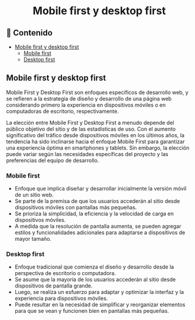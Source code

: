 <h1 align="center">Mobile first y desktop first</h1>

<h2>📑 Contenido</h2>

- [Mobile first y desktop first](#mobile-first-y-desktop-first)
  - [Mobile first](#mobile-first)
  - [Desktop first](#desktop-first)

## Mobile first y desktop first

Mobile First y Desktop First son enfoques específicos de desarrollo web, y se refieren a la estrategia de diseño y desarrollo de una página web considerando primero la experiencia en dispositivos móviles o en computadoras de escritorio, respectivamente.

La elección entre Mobile First y Desktop First a menudo depende del público objetivo del sitio y de las estadísticas de uso. Con el aumento significativo del tráfico desde dispositivos móviles en los últimos años, la tendencia ha sido inclinarse hacia el enfoque Mobile First para garantizar una experiencia óptima en smartphones y tablets. Sin embargo, la elección puede variar según las necesidades específicas del proyecto y las preferencias del equipo de desarrollo.

### Mobile first

- Enfoque que implica diseñar y desarrollar inicialmente la versión móvil de un sitio web.
- Se parte de la premisa de que los usuarios accederán al sitio desde dispositivos móviles con pantallas más pequeñas.
- Se prioriza la simplicidad, la eficiencia y la velocidad de carga en dispositivos móviles.
- A medida que la resolución de pantalla aumenta, se pueden agregar estilos y funcionalidades adicionales para adaptarse a dispositivos de mayor tamaño.

### Desktop first

- Enfoque tradicional que comienza el diseño y desarrollo desde la perspectiva de escritorio o computadora.
- Se asume que la mayoría de los usuarios accederán al sitio desde dispositivos de pantalla grande.
- Luego, se realiza un esfuerzo para adaptar y optimizar la interfaz y la experiencia para dispositivos móviles.
- Puede resultar en la necesidad de simplificar y reorganizar elementos para que se vean y funcionen bien en pantallas más pequeñas.
